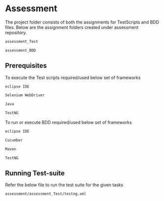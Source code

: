 # Assessment

The project folder consists of both the assignments for TestScripts and BDD files. Below are the assignment folders created under assessment repository.

```bash
assessment_Test

assessment_BDD
```

## Prerequisites

To execute the Test scripts required/used below set of frameworks

```bash
eclipse IDE

Selenium WebDriver

Java

TestNG
```

To run or execute BDD required/used below set of frameworks

```bash
eclipse IDE

Cucumber

Maven

TestNG
```

## Running Test-suite

Refer the below file to run the test suite for the given tasks

```bash
assessment/assessment_Test/testng.xml
```


